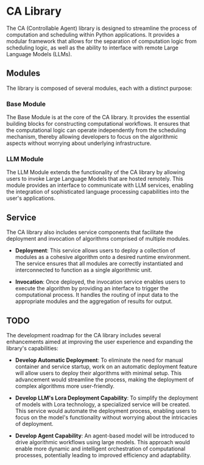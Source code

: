 # CA Library

The CA (Controllable Agent) library is designed to streamline the process of computation and scheduling within Python applications. It provides a modular framework that allows for the separation of computation logic from scheduling logic, as well as the ability to interface with remote Large Language Models (LLMs).

## Modules

The library is composed of several modules, each with a distinct purpose:

### Base Module

The Base Module is at the core of the CA library. It provides the essential building blocks for constructing computational workflows. It ensures that the computational logic can operate independently from the scheduling mechanism, thereby allowing developers to focus on the algorithmic aspects without worrying about underlying infrastructure.

### LLM Module

The LLM Module extends the functionality of the CA library by allowing users to invoke Large Language Models that are hosted remotely. This module provides an interface to communicate with LLM services, enabling the integration of sophisticated language processing capabilities into the user's applications.

## Service

The CA library also includes service components that facilitate the deployment and invocation of algorithms comprised of multiple modules.

- **Deployment**: This service allows users to deploy a collection of modules as a cohesive algorithm onto a desired runtime environment. The service ensures that all modules are correctly instantiated and interconnected to function as a single algorithmic unit.

- **Invocation**: Once deployed, the invocation service enables users to execute the algorithm by providing an interface to trigger the computational process. It handles the routing of input data to the appropriate modules and the aggregation of results for output.

## TODO

The development roadmap for the CA library includes several enhancements aimed at improving the user experience and expanding the library's capabilities:

- **Develop Automatic Deployment**: To eliminate the need for manual container and service startup, work on an automatic deployment feature will allow users to deploy their algorithms with minimal setup. This advancement would streamline the process, making the deployment of complex algorithms more user-friendly.

- **Develop LLM's Lora Deployment Capability**: To simplify the deployment of models with Lora technology, a specialized service will be created. This service would automate the deployment process, enabling users to focus on the model's functionality without worrying about the intricacies of deployment.

- **Develop Agent Capability**: An agent-based model will be introduced to drive algorithmic workflows using large models. This approach would enable more dynamic and intelligent orchestration of computational processes, potentially leading to improved efficiency and adaptability.

